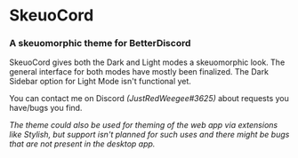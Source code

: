 # SkeuoCord
### A skeuomorphic theme for BetterDiscord

SkeuoCord gives both the Dark and Light modes a skeuomorphic look. The general interface for both modes have mostly been finalized. The Dark Sidebar option for Light Mode isn't functional yet.

You can contact me on Discord *(JustRedWeegee#3625)* about requests you have/bugs you find.

*The theme could also be used for theming of the web app via extensions like Stylish, but support isn't planned for such uses and there might be bugs that are not present in the desktop app.*
